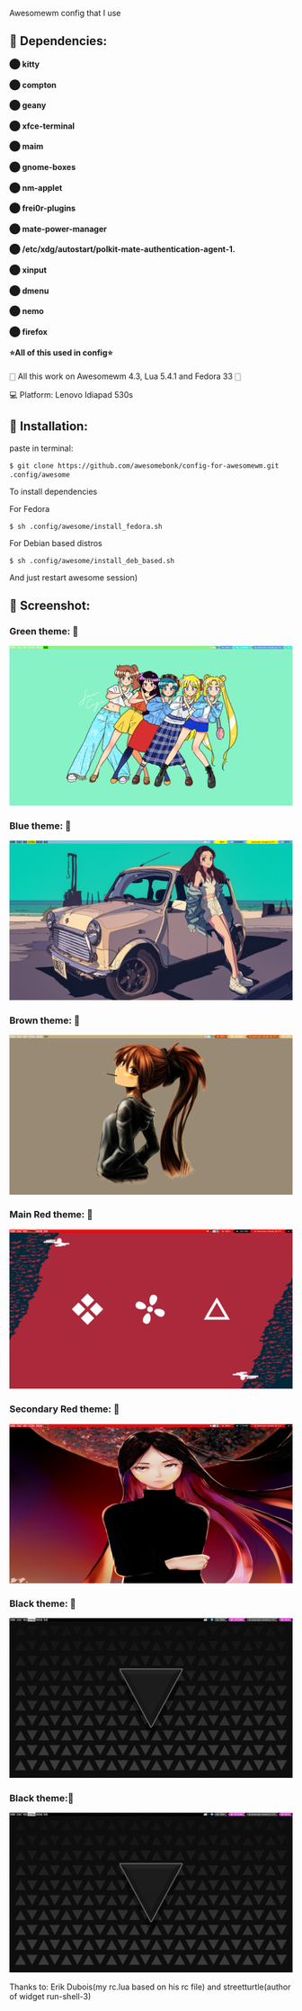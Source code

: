 Awesomewm config that I use

## 📑 Dependencies:

#### ⬤ kitty

#### ⬤ compton

#### ⬤ geany

#### ⬤ xfce-terminal

#### ⬤ maim

#### ⬤ gnome-boxes

#### ⬤ nm-applet

#### ⬤ frei0r-plugins

#### ⬤ mate-power-manager

#### ⬤ /etc/xdg/autostart/polkit-mate-authentication-agent-1.

#### ⬤ xinput

#### ⬤ dmenu

#### ⬤ nemo

#### ⬤ firefox 

#### ⭐All of this used in config⭐

🀆
All this work on Awesomewm 4.3, Lua 5.4.1 and Fedora 33
🀆

💻
Platform: Lenovo Idiapad 530s

## 📂 Installation:

paste in terminal:

```shell
$ git clone https://github.com/awesomebonk/config-for-awesomewm.git  .config/awesome
````
To install dependencies

For Fedora
```shell
$ sh .config/awesome/install_fedora.sh
```

For Debian based distros
```shell
$ sh .config/awesome/install_deb_based.sh
```

And just restart awesome session)

## 🎥 Screenshot:

### Green theme: 🐲

![Green theme](/images/green.png)
### Blue theme: 🐬

![Blue theme](/images/blue.png)
### Brown theme: 🐌

![Brown theme](/images/brown.png)
### Main Red theme: 🐞

![Main Red theme](/images/red.png)
### Secondary Red theme: 🐙

![Secondary Red theme](/images/red1.png)
### Black theme: 🐼

![Black theme](/images/black.png)

### Black theme:🦄

![Black theme](/images/black.png)

Thanks to: 
Erik Dubois(my rc.lua based on his rc file) and
streetturtle(author of widget run-shell-3)
